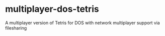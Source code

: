 # multiplayer-dos-tetris
 A multiplayer version of Tetris for DOS with network multiplayer support via filesharing
